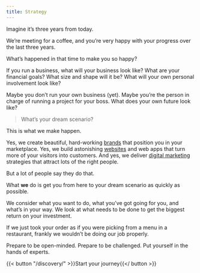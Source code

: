 ```yaml
---
title: Strategy
---
```


Imagine it’s three years from today.

We’re meeting for a coffee, and you’re very happy with your progress over the last three years. 

What’s happened in that time to make you so happy?

If you run a business, what will your business look like? What are your financial goals? What size and shape will it be? What will your own personal involvement look like?

Maybe you don’t run your own business (yet). Maybe you’re the person in charge of running a project for your boss. What does your own future look like?

> What’s your dream scenario?

This is what we make happen.

Yes, we create beautiful, hard-working [brands](/creates/brand/) that position you in your marketplace. Yes, we build astonishing [websites](/creates/web/) and web apps that turn more of your visitors into customers. And yes, we deliver [digital marketing](/creates/digital-marketing/) strategies that attract lots of the right people.

But a lot of people say they do that.

What **we** do is get you from here to your dream scenario as quickly as possible.

We consider what you want to do, what you’ve got going for you, and what’s in your way. We look at what needs to be done to get the biggest return on your investment.

If we just took your order as if you were picking from a menu in a restaurant, frankly we wouldn’t be doing our job properly.

Prepare to be open-minded. Prepare to be challenged. Put yourself in the hands of experts.

{{< button "/discovery/" >}}Start your journey{{</ button >}}

